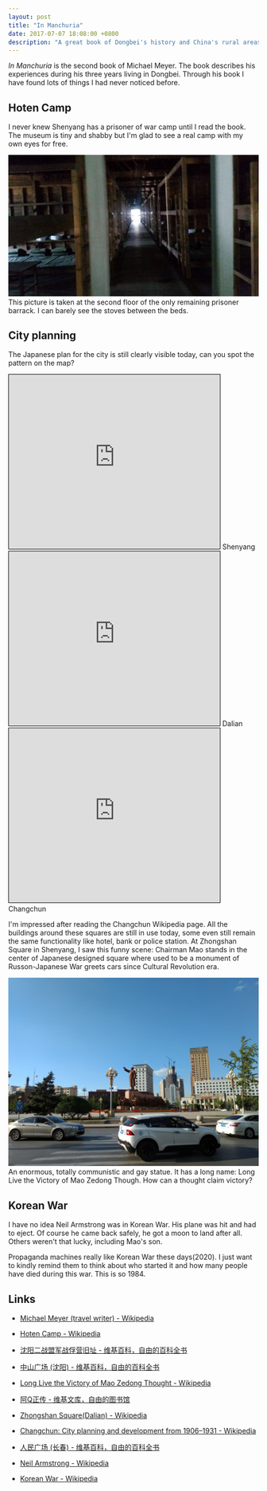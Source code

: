 ```yaml
---
layout: post
title: "In Manchuria"
date: 2017-07-07 18:08:00 +0800
description: "A great book of Dongbei's history and China's rural areas."
---
```


*In Manchuria* is the second book of Michael Meyer. The book describes his experiences during his three years living in Dongbei. Through his book I have found lots of things I had never noticed before.

## Hoten Camp

I never knew Shenyang has a prisoner of war camp until I read the book. The museum is tiny and shabby but I'm glad to see a real camp with my own eyes for free.

![prisoner barrack](/img/prisoner-camp.jpg)
This picture is taken at the second floor of the only remaining prisoner barrack. I can barely see the stoves between the beds.

## City planning

The Japanese plan for the city is still clearly visible today, can you spot the pattern on the map?

<iframe width="425" height="350" frameborder="0" scrolling="no" marginheight="0" marginwidth="0" src="https://www.openstreetmap.org/export/embed.html?bbox=123.38180780410768%2C41.78361706675124%2C123.40734243392944%2C41.79577611765196&amp;layer=mapnik" style="border: 1px solid black"></iframe>
Shenyang

<iframe width="425" height="350" frameborder="0" scrolling="no" marginheight="0" marginwidth="0" src="https://www.openstreetmap.org/export/embed.html?bbox=121.62581920623781%2C38.91689022809942%2C121.6385865211487%2C38.92323416360054&amp;layer=mapnik" style="border: 1px solid black"></iframe>
Dalian

<iframe width="425" height="350" frameborder="0" scrolling="no" marginheight="0" marginwidth="0" src="https://www.openstreetmap.org/export/embed.html?bbox=125.28800010681154%2C43.8852122860285%2C125.33906936645509%2C43.9087147353263&amp;layer=mapnik" style="border: 1px solid black"></iframe>
Changchun

I'm impressed after reading the Changchun Wikipedia page. All the buildings around these squares are still in use today, some even still remain the same functionality like hotel, bank or police station. At Zhongshan Square in Shenyang, I saw this funny scene: Chairman Mao stands in the center of Japanese designed square where used to be a monument of Russon-Japanese War greets cars since Cultural Revolution era.

![Hail Hitler!](/img/mao.jpg "Hail Hitler!")
An enormous, totally communistic and gay statue. It has a long name: Long Live the Victory of Mao Zedong Though. How can a thought claim victory?

## Korean War

I have no idea Neil Armstrong was in Korean War. His plane was hit and had to eject. Of course he came back safely, he got a moon to land after all. Others weren't that lucky, including Mao's son.

Propaganda machines really like Korean War these days(2020). I just want to kindly remind them to think about who started it and how many people have died during this war. This is so 1984.

## Links

- [Michael Meyer (travel writer) - Wikipedia](https://en.wikipedia.org/wiki/Michael_Meyer_(travel_writer))

- [Hoten Camp - Wikipedia](https://en.wikipedia.org/wiki/Hoten_Camp)

- [沈阳二战盟军战俘营旧址 - 维基百科，自由的百科全书](https://zh.wikipedia.org/zh-cn/沈阳二战盟军战俘营旧址)

- [中山广场 (沈阳) - 维基百科，自由的百科全书](https://zh.wikipedia.org/zh-cn/%E4%B8%AD%E5%B1%B1%E5%B9%BF%E5%9C%BA_(%E6%B2%88%E9%98%B3))

- [Long Live the Victory of Mao Zedong Thought - Wikipedia](https://en.wikipedia.org/wiki/Long_Live_the_Victory_of_Mao_Zedong_Thought)

- [阿Q正传 - 维基文库，自由的图书馆](https://zh.wikisource.org/zh-hans/%E9%98%BFQ%E6%AD%A3%E5%82%B3)

- [Zhongshan Square(Dalian) - Wikipedia](https://en.wikipedia.org/wiki/Zhongshan_Square)

- [Changchun: City planning and development from 1906–1931 - Wikipedia](https://en.m.wikipedia.org/wiki/Changchun#City_planning_and_development_from_1906%E2%80%931931)

- [人民广场 (长春) - 维基百科，自由的百科全书](https://zh.wikipedia.org/zh-cn/%E4%BA%BA%E6%B0%91%E5%B9%BF%E5%9C%BA_(%E9%95%BF%E6%98%A5))

- [Neil Armstrong - Wikipedia](https://en.wikipedia.org/wiki/Neil_Armstrong)

- [Korean War - Wikipedia](https://en.wikipedia.org/wiki/Korean_War)

